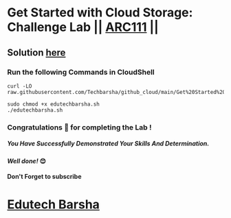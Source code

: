 # Get Started with Cloud Storage: Challenge Lab || [ARC111](https://www.cloudskillsboost.google/focuses/62706?parent=catalog) ||

## Solution [here](https://youtu.be/@edutechbarsha)

### Run the following Commands in CloudShell

```
curl -LO raw.githubusercontent.com/Techbarsha/github_cloud/main/Get%20Started%20with%20Cloud%20Storage%20Challenge%20Lab/edutechbarsha.sh

sudo chmod +x edutechbarsha.sh
./edutechbarsha.sh
```

### Congratulations 🎉 for completing the Lab !

##### *You Have Successfully Demonstrated Your Skills And Determination.*

#### *Well done!* 😊

#### Don't Forget to subscribe

# [Edutech Barsha](https://www.youtube.com/@edutechbarsha)
